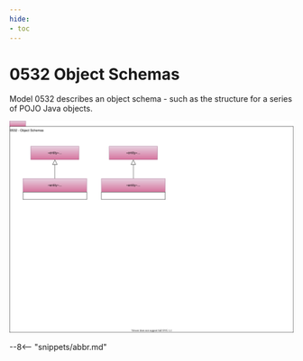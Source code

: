 ```yaml
---
hide:
- toc
---
```


<!-- SPDX-License-Identifier: CC-BY-4.0 -->
<!-- Copyright Contributors to the ODPi Egeria project. -->

# 0532 Object Schemas

Model 0532 describes an object schema - such as the structure for a series of POJO Java objects.

![UMl](0532-Object-Schemas.svg)


--8<-- "snippets/abbr.md"